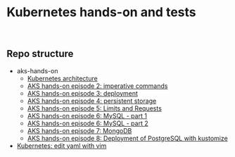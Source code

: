 # Kubernetes hands-on and tests
<br>

## Repo structure
- aks-hands-on
   - [Kubernetes architecture](https://github.com/fabferri/about-k8s/tree/main/aks-hands-on/aks-01-architecture)
   - [AKS hands-on episode 2: imperative commands](https://github.com/fabferri/about-k8s/tree/main/aks-hands-on/aks-02-kubectl)
   - [AKS hands-on episode 3: deployment](https://github.com/fabferri/about-k8s/tree/main/aks-hands-on/aks-03-deployment)
   - [AKS hands-on episode 4: persistent storage](https://github.com/fabferri/about-k8s/tree/main/aks-hands-on/aks-04-persistent-storage)
   - [AKS hands-on episode 5: Limits and Requests](https://github.com/fabferri/about-k8s/tree/main/aks-hands-on/aks-05-limits-and-requests)
   - [AKS hands-on episode 6: MySQL - part 1](https://github.com/fabferri/about-k8s/tree/main/aks-hands-on/aks-06-mysql-part1)
   - [AKS hands-on episode 6: MySQL - part 2](https://github.com/fabferri/about-k8s/tree/main/aks-hands-on/aks-06-mysql-part2)
   - [AKS hands-on episode 7: MongoDB](https://github.com/fabferri/about-k8s/tree/main/aks-hands-on/aks-07-mongodb)
   - [AKS hands-on episode 8: Deployment of PostgreSQL with kustomize](https://github.com/fabferri/about-k8s/tree/main/aks-hands-on/aks-08-postgresql)
- [Kubernetes: edit yaml with vim](https://github.com/fabferri/about-k8s/tree/main/aks-hands-on/k8s-vi-yaml)
